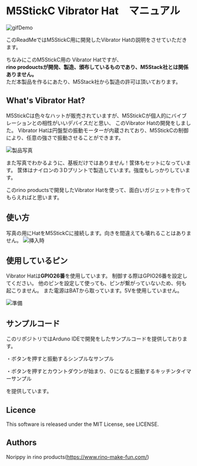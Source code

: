 # M5StickC Vibrator Hat　マニュアル

![gifDemo](https://user-images.githubusercontent.com/14104069/71437896-e01dfb80-2736-11ea-80e0-31f284552189.gif)

このReadMeではM5StickC用に開発したVibrator Hatの説明をさせていただきます。

ちなみにこのM5StickC用の Vibrator Hatですが、<br>
**rino prodouctsが開発、製造、頒布しているものであり、M5Stack社とは関係ありません。**<br>
ただ本製品を作るにあたり、M5Stack社から製造の許可は頂いております。

## What's Vibrator Hat?
M5StickCは色々なハットが販売されていますが、M5StickCが個人的にバイブレーションとの相性がいいデバイスだと思い、
このVibrator Hatの開発をしました。
Vibrator Hatは円盤型の振動モーターが内蔵されており、M5StickCの制御により、任意の強さで振動させることができます。

![製品写真](https://user-images.githubusercontent.com/14104069/71438011-4a36a080-2737-11ea-8691-4a0ddb229e8c.png)

また写真でわかるように、基板だけではありません！筐体もセットになっています。
筐体はナイロンの３Dプリントで製造しています。強度もしっかりしています。

このrino productsで開発したVibrator Hatを使って、面白いガジェットを作ってもらえればと思います。

## 使い方
写真の用にHatをM5StickCに接続します。向きを間違えても壊れることはありません。
![挿入時](https://user-images.githubusercontent.com/14104069/71437930-fd52ca00-2736-11ea-81b6-baa6bb67e05a.png)

## 使用しているピン
Vibrator Hatは**GPIO26番**を使用しています。
制御する際はGPIO26番を設定してください。
他のピンを設定して使っても、ピンが繋がっていないため、何も起こりません。
また電源はBATから取っています。5Vを使用していません。

![準備](https://user-images.githubusercontent.com/14104069/71437942-02b01480-2737-11ea-8d23-d39bd776c497.png)

## サンプルコード
このリポジトリではArduno IDEで開発をしたサンプルコードを提供しております。

・ボタンを押すと振動するシンプルなサンプル

・ボタンを押すとカウントダウンが始まり、０になると振動するキッチンタイマーサンプル

を提供しています。

## Licence
This software is released under the MIT License, see LICENSE.

## Authors
Norippy in rino products(https://www.rino-make-fun.com/)
